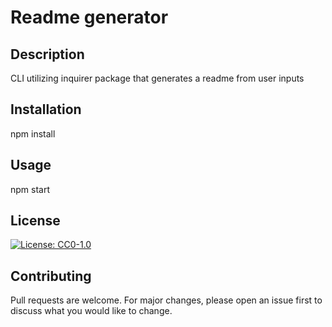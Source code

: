 # Readme generator

## Description 

CLI utilizing inquirer package that generates a readme from user inputs

## Installation

npm install

## Usage

npm start

## License

[![License: CC0-1.0](https://licensebuttons.net/l/zero/1.0/80x15.png)](http://creativecommons.org/publicdomain/zero/1.0/)

## Contributing

Pull requests are welcome. For major changes, please open an issue first to discuss what you would like to change.
